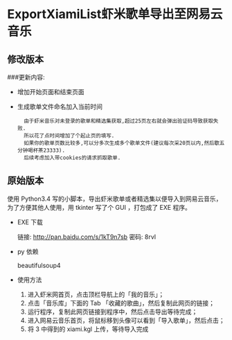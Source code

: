 ﻿ExportXiamiList虾米歌单导出至网易云音乐
=====================

修改版本
-------------
###更新内容:

- 增加开始页面和结束页面

- 生成歌单文件命名加入当前时间

		由于虾米音乐对未登录的歌单和精选集获取,超过25页左右就会弹出验证码导致获取失败.
		所以花了点时间增加了个起止页的填写.
		如果你的歌单页数比较多,可以分多次生成多个歌单文件(建议每次采20页以内,然后歇五分钟喝杯茶23333).
		后续考虑加入带cookies的请求抓取歌单.


原始版本
-----------

使用 Python3.4 写的小脚本，导出虾米歌单或者精选集以便导入到网易云音乐，为了方便其他人使用，用 tkinter 写了个 GUI ，打包成了 EXE 程序。

- EXE 下载

  链接: http://pan.baidu.com/s/1kT9n7sb 密码: 8rvl

- py 依赖
  
  beautifulsoup4

- 使用方法

    1. 进入虾米网首页，点击顶栏导航上的「我的音乐」；
    2. 点击「音乐库」下面的 Tab 「收藏的歌曲」，然后复制此网页的链接；
    3. 运行程序，复制此网页链接到程序中，然后点击导出等待完成；
    4. 进入网易云音乐首页，将鼠标移到头像可以看到「导入歌单」，然后点击；
    5. 将 3 中得到的 xiami.kgl 上传，等待导入完成
